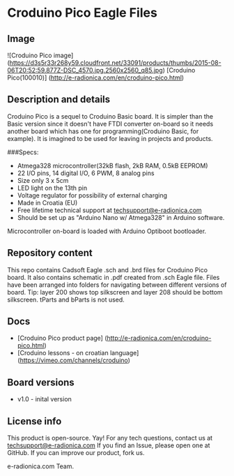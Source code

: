 # Croduino Pico Eagle Files
## Image
![Croduino Pico image]
(https://d3s5r33r268y59.cloudfront.net/33091/products/thumbs/2015-08-06T20:52:59.877Z-DSC_4570.jpg.2560x2560_q85.jpg)
[Croduino Pico(100010)] (http://e-radionica.com/en/croduino-pico.html)

## Description and details
Croduino Pico is a sequel to Croduino Basic board. It is simpler than the Basic version since it doesn't have FTDI converter on-board so it needs another board which has one for programming(Croduino Basic, for example). It is imagined to be used for leaving in projects and products.

###Specs:
- Atmega328 microcontroller(32kB flash, 2kB RAM, 0.5kB EEPROM)
- 22 I/O pins, 14 digital I/O, 6 PWM, 8 analog pins
- Size only 3 x 5cm
- LED light on the 13th pin
- Voltage regulator for possibility of external charging
- Made in Croatia (EU)
- Free lifetime technical support at techsupport@e-radionica.com
- Should be set up as "Arduino Nano w/ Atmega328" in Arduino software.

Microcontroller on-board is loaded with Arduino Optiboot bootloader.

## Repository content
This repo contains Cadsoft Eagle .sch and .brd files for Croduino Pico board. It also contains schematic in .pdf created from .sch Eagle file. 
Files have been arranged into folders for navigating between different versions of board. 
Tip: layer 200 shows top silkscreen and layer 208 should be bottom silkscreen. tParts and bParts is not used.

## Docs
- [Croduino Pico product page] (http://e-radionica.com/en/croduino-pico.html)
- [Croduino lessons - on croatian language] (https://vimeo.com/channels/croduino)

## Board versions
- v1.0 - inital version

## License info
This product is open-source. Yay!
For any tech questions, contact us at techsupport@e-radionica.com
If you find an Issue, please open one at GitHub. If you can improve our product, fork us.

e-radionica.com Team.